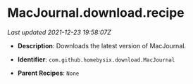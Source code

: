 # MacJournal.download.recipe

_Last updated 2021-12-23 19:58:07Z_

- **Description**: Downloads the latest version of MacJournal.

- **Identifier**: `com.github.homebysix.download.MacJournal`

- **Parent Recipes**: `None`